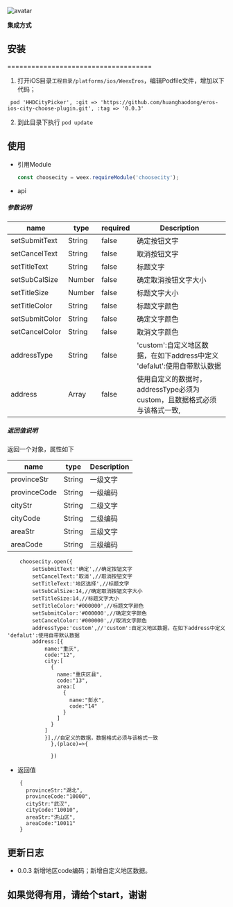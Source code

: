 ![avatar](http://thyrsi.com/t6/617/1543290451x2728278835.gif)

**集成方式**

## 安装 
====================================

1. 打开iOS目录`工程目录/platforms/ios/WeexEros`，编辑Podfile文件，增加以下代码；

```
 pod 'HHDCityPicker', :git => 'https://github.com/huanghaodong/eros-ios-city-choose-plugin.git', :tag => '0.0.3'
```

2. 到此目录下执行 `pod update`




## 使用

* 引用Module

	```js
	const choosecity = weex.requireModule('choosecity');
	```
	
* api
##### 参数说明

| name | type | required | Description |
| ------ | ------ | ------ | ------ |
| setSubmitText | String | false | 确定按钮文字 |
| setCancelText | String | false | 取消按钮文字 |
| setTitleText | String | false | 标题文字 |
| setSubCalSize | Number | false | 确定取消按钮文字大小 |
| setTitleSize | Number | false | 标题文字大小 |
| setTitleColor | String | false | 标题文字颜色 |
| setSubmitColor | String | false | 确定文字颜色 |
| setCancelColor | String | false | 取消文字颜色 |
| addressType | String | false | 'custom':自定义地区数据，在如下address中定义  'defalut':使用自带默认数据 |
| address | Array | false | 使用自定义的数据时，addressType必须为custom，且数据格式必须与该格式一致, |

##### 返回值说明
返回一个对象，属性如下

| name | type | Description |
| ------ | ------ | ------ |
| provinceStr | String | 一级文字 |
| provinceCode | String | 一级编码 |
| cityStr | String | 二级文字 |
| cityCode | String | 二级编码 |
| areaStr | String | 三级文字 |
| areaCode | String | 三级编码 |


```
  	choosecity.open({
 		setSubmitText:'确定',//确定按钮文字
 		setCancelText:'取消',//取消按钮文字
		setTitleText:'地区选择',//标题文字
		setSubCalSize:14,//确定取消按钮文字大小
		setTitleSize:14,//标题文字大小
		setTitleColor:'#000000',//标题文字颜色
		setSubmitColor:'#000000',//确定文字颜色
		setCancelColor:'#000000',//取消文字颜色
		addressType:'custom',//'custom':自定义地区数据，在如下address中定义  'defalut':使用自带默认数据
		address:[{
		    name:"重庆",
		    code:"12",
		    city:[
		      {
		        name:"重庆区县",
		        code:"13",
		        area:[
		          {
		            name:"彭水",
		            code:"14"
		          }
		        ]
		      }
		    ]
		    }],//自定义的数据，数据格式必须与该格式一致
		      },(place)=>{
		              
		      })
```
 * 返回值
```
    {
      provinceStr:"湖北",
      provinceCode:"10000",
      cityStr:"武汉",
      cityCode:"10010",
      areaStr:"洪山区",
      areaCode:"10011"
    }
```
## 更新日志
 - 0.0.3  新增地区code编码；新增自定义地区数据。
## 如果觉得有用，请给个start，谢谢
